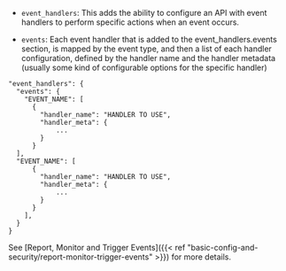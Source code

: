 ---
---

* `event_handlers`: This adds the ability to configure an API with event handlers to perform specific actions when an event occurs. 

* `events`: Each event handler that is added to the event_handlers.events section, is mapped by the event type, and then a list of each handler configuration, defined by the handler name and the handler metadata (usually some kind of configurable options for the specific handler)

```{.copyWrapper}
"event_handlers": {
  "events": {
    "EVENT_NAME": [
      {
        "handler_name": "HANDLER TO USE",
        "handler_meta": {
            ...
        }
      }
  ],
  "EVENT_NAME": [
      {
        "handler_name": "HANDLER TO USE",
        "handler_meta": {
            ...
        }
      }
    ],
  }
}
```

See [Report, Monitor and Trigger Events]({{< ref "basic-config-and-security/report-monitor-trigger-events" >}}) for more details.
